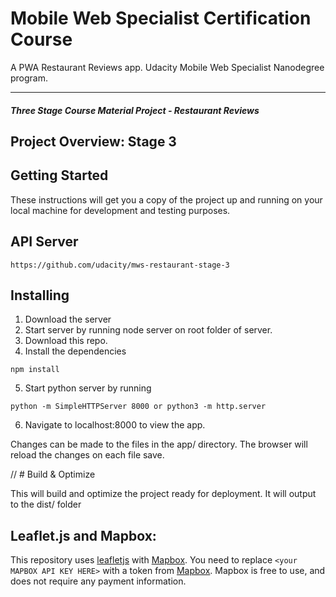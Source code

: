 # Mobile Web Specialist Certification Course

A PWA Restaurant Reviews app. Udacity Mobile Web Specialist Nanodegree program.

---
#### _Three Stage Course Material Project - Restaurant Reviews_

## Project Overview: Stage 3

## Getting Started

These instructions will get you a copy of the project up and running on your local machine for development and testing purposes.

## API Server

```
https://github.com/udacity/mws-restaurant-stage-3
```

## Installing

1. Download the server
2. Start server by running node server on root folder of server.
3. Download this repo.
4. Install the dependencies
```
npm install
```
5. Start python server by running
```
python -m SimpleHTTPServer 8000 or python3 -m http.server
```
6. Navigate to localhost:8000 to view the app.

Changes can be made to the files in the app/ directory. The browser will reload the changes on each file save.

// # Build & Optimize

This will build and optimize the project ready for deployment. It will output to the dist/ folder

## Leaflet.js and Mapbox:

This repository uses [leafletjs](https://leafletjs.com/) with [Mapbox](https://www.mapbox.com/). You need to replace `<your MAPBOX API KEY HERE>` with a token from [Mapbox](https://www.mapbox.com/). Mapbox is free to use, and does not require any payment information.
